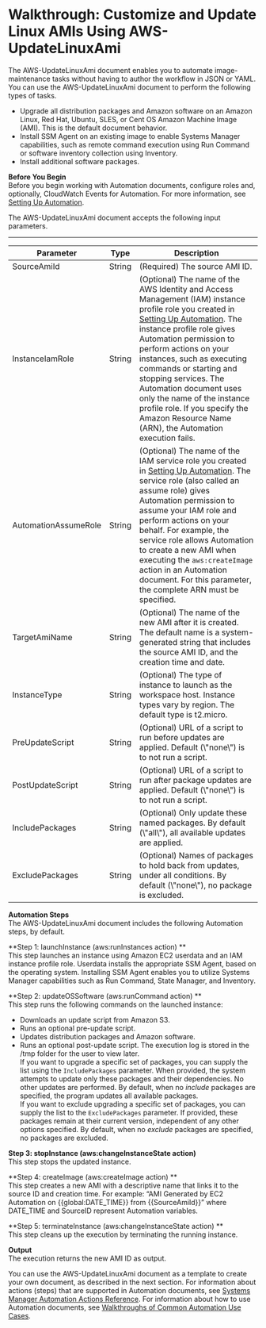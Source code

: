 # Walkthrough: Customize and Update Linux AMIs Using AWS\-UpdateLinuxAmi<a name="automation-awsdocs-linux"></a>

The AWS\-UpdateLinuxAmi document enables you to automate image\-maintenance tasks without having to author the workflow in JSON or YAML\. You can use the AWS\-UpdateLinuxAmi document to perform the following types of tasks\.
+ Upgrade all distribution packages and Amazon software on an Amazon Linux, Red Hat, Ubuntu, SLES, or Cent OS Amazon Machine Image \(AMI\)\. This is the default document behavior\.
+ Install SSM Agent on an existing image to enable Systems Manager capabilities, such as remote command execution using Run Command or software inventory collection using Inventory\.
+ Install additional software packages\.

**Before You Begin**  
Before you begin working with Automation documents, configure roles and, optionally, CloudWatch Events for Automation\. For more information, see [Setting Up Automation](automation-setup.md)\.

The AWS\-UpdateLinuxAmi document accepts the following input parameters\.


****  

| Parameter | Type | Description | 
| --- | --- | --- | 
|  SourceAmiId  |  String  |  \(Required\) The source AMI ID\.  | 
|  InstanceIamRole  |  String  |  \(Optional\) The name of the AWS Identity and Access Management \(IAM\) instance profile role you created in [Setting Up Automation](automation-setup.md)\. The instance profile role gives Automation permission to perform actions on your instances, such as executing commands or starting and stopping services\. The Automation document uses only the name of the instance profile role\. If you specify the Amazon Resource Name \(ARN\), the Automation execution fails\.  | 
|  AutomationAssumeRole  |  String  |  \(Optional\) The name of the IAM service role you created in [Setting Up Automation](automation-setup.md)\. The service role \(also called an assume role\) gives Automation permission to assume your IAM role and perform actions on your behalf\. For example, the service role allows Automation to create a new AMI when executing the `aws:createImage` action in an Automation document\. For this parameter, the complete ARN must be specified\.  | 
|  TargetAmiName  |  String  |  \(Optional\) The name of the new AMI after it is created\. The default name is a system\-generated string that includes the source AMI ID, and the creation time and date\.  | 
|  InstanceType  |  String  |  \(Optional\) The type of instance to launch as the workspace host\. Instance types vary by region\. The default type is t2\.micro\.  | 
|  PreUpdateScript  |  String  |  \(Optional\) URL of a script to run before updates are applied\. Default \(\\"none\\"\) is to not run a script\.  | 
|  PostUpdateScript  |  String  |  \(Optional\) URL of a script to run after package updates are applied\. Default \(\\"none\\"\) is to not run a script\.  | 
|  IncludePackages  |  String  |  \(Optional\) Only update these named packages\. By default \(\\"all\\"\), all available updates are applied\.  | 
|  ExcludePackages  |  String  |  \(Optional\) Names of packages to hold back from updates, under all conditions\. By default \(\\"none\\"\), no package is excluded\.  | 

**Automation Steps**  
The AWS\-UpdateLinuxAmi document includes the following Automation steps, by default\.

**Step 1: launchInstance \(aws:runInstances action\) **  
This step launches an instance using Amazon EC2 userdata and an IAM instance profile role\. Userdata installs the appropriate SSM Agent, based on the operating system\. Installing SSM Agent enables you to utilize Systems Manager capabilities such as Run Command, State Manager, and Inventory\.

**Step 2: updateOSSoftware \(aws:runCommand action\) **  
This step runs the following commands on the launched instance:  
+ Downloads an update script from Amazon S3\.
+ Runs an optional pre\-update script\.
+ Updates distribution packages and Amazon software\.
+ Runs an optional post\-update script\.
The execution log is stored in the /tmp folder for the user to view later\.  
If you want to upgrade a specific set of packages, you can supply the list using the `IncludePackages` parameter\. When provided, the system attempts to update only these packages and their dependencies\. No other updates are performed\. By default, when no *include* packages are specified, the program updates all available packages\.  
If you want to exclude upgrading a specific set of packages, you can supply the list to the `ExcludePackages` parameter\. If provided, these packages remain at their current version, independent of any other options specified\. By default, when no *exclude* packages are specified, no packages are excluded\.

**Step 3: stopInstance \(aws:changeInstanceState action\)**  
This step stops the updated instance\.

**Step 4: createImage \(aws:createImage action\) **  
This step creates a new AMI with a descriptive name that links it to the source ID and creation time\. For example: “AMI Generated by EC2 Automation on \{\{global:DATE\_TIME\}\} from \{\{SourceAmiId\}\}” where DATE\_TIME and SourceID represent Automation variables\.

**Step 5: terminateInstance \(aws:changeInstanceState action\) **  
This step cleans up the execution by terminating the running instance\.

**Output**  
The execution returns the new AMI ID as output\.

You can use the AWS\-UpdateLinuxAmi document as a template to create your own document, as described in the next section\. For information about actions \(steps\) that are supported in Automation documents, see [Systems Manager Automation Actions Reference](automation-actions.md)\. For information about how to use Automation documents, see [Walkthroughs of Common Automation Use Cases](automation-walk.md)\.